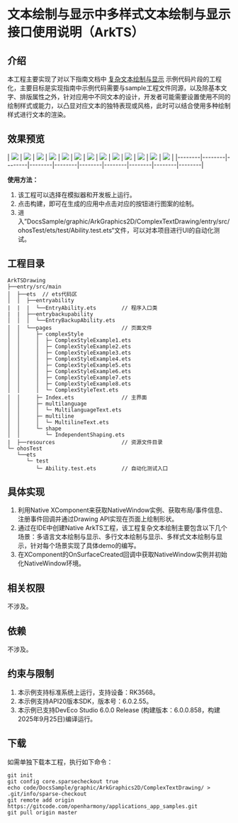 # 文本绘制与显示中多样式文本绘制与显示接口使用说明（ArkTS）

## 介绍

本工程主要实现了对以下指南文档中 [复杂文本绘制与显示](https://docs.openharmony.cn/pages/v6.0/zh-cn/application-dev/graphics/complex-text-arkts.md) 示例代码片段的工程化，主要目标是实现指南中示例代码需要与sample工程文件同源，以及除基本文字、排版属性之外，针对应用中不同文本的设计，开发者可能需要设置使用不同的绘制样式或能力，以凸显对应文本的独特表现或风格，此时可以结合使用多种绘制样式进行文本的渲染。

## 效果预览

| ![](screenshots/Index.png) | ![](screenshots/Multilanguage-text_page.png) | ![](screenshots/Multiline-text_page.png)   | ![](screenshots/Complex-text_page.png) | ![](screenshots/Example1_Decoration_FontFeature.png) | ![](screenshots/Example2_FontVariation_TextShadow_Placeholder.png) | ![](screenshots/Example3_VerticalAlign.png) | ![](screenshots/Example4_BadgeType.png) | ![](screenshots/Example5_TextHighContrast.png) | ![](screenshots/srceenshot_lineHeight1.jpeg) | ![](screenshots/srceenshot_lineHeight2.jpeg) | ![](screenshots/srceenshot_lineSpacing.jpeg) | ![](screenshots/Shape_Page.png) |
|--------|--------|--------|--------|--------|--------|--------|--------|--------|--------|

**使用方法：**

1. 该工程可以选择在模拟器和开发板上运行。
2. 点击构建，即可在生成的应用中点击对应的按钮进行图案的绘制。
3. 进入”DocsSample/graphic/ArkGraphics2D/ComplexTextDrawing/entry/src/ohosTest/ets/test/Ability.test.ets“文件，可以对本项目进行UI的自动化测试。

## 工程目录

```
ArkTSDrawing
├──entry/src/main
│  ├──ets  // ets代码区
│  │  ├──entryability
|  |  |  └──EntryAbility.ets        // 程序入口类
|  |  ├──entrybackupability
│  │  │  └──EntryBackupAbility.ets   
│  │  └──pages                      // 页面文件
│  │     ├─ complexStyle
│  │     │  ├─ ComplexStyleExample1.ets
│  │     │  ├─ ComplexStyleExample2.ets
│  │     │  ├─ ComplexStyleExample3.ets
│  │     │  ├─ ComplexStyleExample4.ets
│  │     │  ├─ ComplexStyleExample5.ets
│  │     │  ├─ ComplexStyleExample6.ets
│  │     │  ├─ ComplexStyleExample7.ets
│  │     │  ├─ ComplexStyleExample8.ets
│  │     │  └─ ComplexStyleText.ets
│  │     ├─ Index.ets               // 主界面
│  │     ├─ multilanguage
│  │     │  └─ MultilanguageText.ets
│  │     ├─ multiline
│  │     │  └─ MultilineText.ets
│  │     └─ shape
│  │        └─ IndependentShaping.ets
|  ├──resources                     // 资源文件目录
└─ ohosTest
   └──ets
      └─ test
         └─ Ability.test.ets        // 自动化测试入口

```

## 具体实现

1. 利用Native XComponent来获取NativeWindow实例、获取布局/事件信息、注册事件回调并通过Drawing API实现在页面上绘制形状。
2. 通过在IDE中创建Native ArkTS工程，该工程复杂文本绘制主要包含以下几个场景：多语言文本绘制与显示、多行文本绘制与显示、多样式文本绘制与显示，针对每个场景实现了具体demo的编写。
3. 在XComponent的OnSurfaceCreated回调中获取NativeWindow实例并初始化NativeWindow环境。
## 相关权限

不涉及。

## 依赖

不涉及。

## 约束与限制

1. 本示例支持标准系统上运行，支持设备：RK3568。
2. 本示例支持API20版本SDK，版本号：6.0.2.55。
3. 本示例已支持DevEco Studio 6.0.0 Release (构建版本：6.0.0.858，构建 2025年9月25日)编译运行。

## 下载

如需单独下载本工程，执行如下命令：

```
git init
git config core.sparsecheckout true
echo code/DocsSample/graphic/ArkGraphics2D/ComplexTextDrawing/ > .git/info/sparse-checkout
git remote add origin https://gitcode.com/openharmony/applications_app_samples.git
git pull origin master
```
